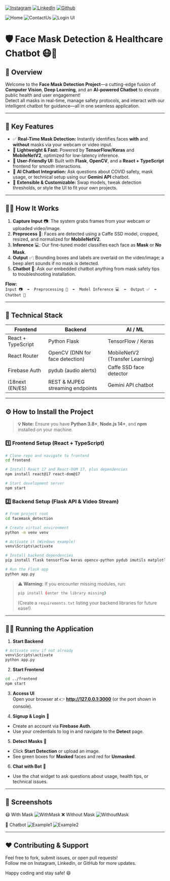 <!-- social media connecting shield -->

[![Instagram][instagram-shield]][instagram-url]
[![LinkedIn][linkedin-shield]][linkedin-url]
[![Github][github-shield]][github-url]

![Home](https://github.com/sJalui/Face-Mask-Detector/blob/main/images/frontpg.png?raw=true)
![ContactUs](https://github.com/sJalui/Face-Mask-Detector/blob/main/images/contactus.png?raw=true)
![Login UI](https://github.com/sJalui/Face-Mask-Detector/blob/main/images/login.png?raw=true)

# 🛡️ Face Mask Detection & Healthcare Chatbot 😷🤖

## 🚀 Overview

Welcome to the **Face Mask Detection Project**—a cutting-edge fusion of **Computer Vision**, **Deep Learning**, and an **AI-powered Chatbot** to elevate public health and user engagement!  
Detect all masks in real-time, manage safety protocols, and interact with our intelligent chatbot for guidance—all in one seamless application.

---

<!-- Social Media Links -->
[instagram-url]: https://www.instagram.com/s_jalui  
[linkedin-url]: https://in.linkedin.com/in/shubh-jalui-1923b1259  
[github-url]: https://www.github.com/sJalui  

[instagram-shield]: https://img.shields.io/badge/-Instagram-black.svg?style=flat-square&logo=instagram&color=555&logoColor=white  
[linkedin-shield]: https://img.shields.io/badge/-LinkedIn-black.svg?style=flat-square&logo=linkedin&colorB=555  
[github-shield]: https://img.shields.io/badge/-Github-black.svg?style=flat-square&logo=github&color=555&logoColor=white

## 🌟 Key Features

- ✅ **Real-Time Mask Detection:** Instantly identifies faces **with** and **without** masks via your webcam or video input.
- 🚀 **Lightweight & Fast:** Powered by **TensorFlow/Keras** and **MobileNetV2**, optimized for low-latency inference.
- 🎨 **User-Friendly UI:** Built with **Flask**, **OpenCV**, and a **React + TypeScript** frontend for smooth interactions.
- 🤖 **AI Chatbot Integration:** Ask questions about COVID safety, mask usage, or technical setup using our **Gemini API** chatbot.
- 🔧 **Extensible & Customizable:** Swap models, tweak detection thresholds, or style the UI to fit your own projects.

---

## 🧑‍💻 How It Works

1. **Capture Input** 📷: The system grabs frames from your webcam or uploaded video/image.
2. **Preprocess** 🔄: Faces are detected using a Caffe SSD model, cropped, resized, and normalized for **MobileNetV2**.
3. **Inference** 💻: Our fine-tuned model classifies each face as **Mask** or **No Mask**.
4. **Output** ✅: Bounding boxes and labels are overlaid on the video/image; a beep alert sounds if no mask is detected.
5. **Chatbot** 💬: Ask our embedded chatbot anything from mask safety tips to troubleshooting installation.

**Flow:**  
`Input 📷  ➡️  Preprocessing 🔄  ➡️  Model Inference 💻  ➡️  Output ✅  ➡️  Chatbot 🤖`

---

## 🔧 Technical Stack

| Frontend                       | Backend                         | AI / ML                         |
|--------------------------------|----------------------------------|---------------------------------|
| React + TypeScript             | Python Flask                     | TensorFlow / Keras              |
| React Router                   | OpenCV (DNN for face detection)  | MobileNetV2 (Transfer Learning) |
| Firebase Auth                  | pydub (audio alerts)             | Caffe SSD face detector         |
| i18next (EN/ES)                | REST & MJPEG streaming endpoints | Gemini API chatbot              |

---

## ⚙️ How to Install the Project

> **💡 Note:** Ensure you have **Python 3.8+**, **Node.js 14+**, and **npm** installed on your machine.

### 1️⃣ Frontend Setup (React + TypeScript)
```bash
# Clone repo and navigate to frontend
cd frontend

# Install React 17 and React-DOM 17, plus dependencies
npm install react@17 react-dom@17

# Start development server
npm start
```

### 2️⃣ Backend Setup (Flask API & Video Stream)
```bash
# From project root
cd facemask_detection

# Create virtual environment
python -m venv venv

# Activate it (Windows example)
venv\Scripts\activate

# Install backend dependencies
pip install flask tensorflow keras opencv-python pydub imutils matplotlib

# Run the Flask app
python app.py
```
> ⚠️ **Warning:** If you encounter missing modules, run:
> ```bash
> pip install (enter the library missing)
> ```
> (Create a `requirements.txt` listing your backend libraries for future ease!)

---

## 🏃‍♂️ Running the Application

1. **Start Backend**  
```bash
# Activate venv if not already
venv\Scripts\activate  
python app.py
```
2. **Start Frontend**  
```bash
cd ../frontend
npm start
```
3. **Access UI**  
Open your browser at 👉 **http://127.0.0.1:3000** (or the port shown in console).

4. **Signup & Login** 🔐  
- Create an account via **Firebase Auth**.  
- Use your credentials to log in and navigate to the **Detect** page.

5. **Detect Masks** 🎥  
- Click **Start Detection** or upload an image.  
- See green boxes for **Masked** faces and red for **Unmasked**.  

6. **Chat with Bot** 🤖  
- Use the chat widget to ask questions about usage, health tips, or technical issues.

---

## 📸 Screenshots

😷 With Mask
![WithMask](https://github.com/sJalui/Face-Mask-Detector/blob/main/images/w_mask.png?raw=true)
❌ Without Mask
![WithoutMask](https://github.com/sJalui/Face-Mask-Detector/blob/main/images/wo_mask.png?raw=true)

🤖 Chatbot 
![Example1](https://github.com/sJalui/Face-Mask-Detector/blob/main/images/chatbot1.png?raw=true)
![Example2](https://github.com/sJalui/Face-Mask-Detector/blob/main/images/chatbot2.png?raw=true)

---

## ❤️ Contributing & Support

Feel free to fork, submit issues, or open pull requests!  
Follow me on Instagram, LinkedIn, or GitHub for more updates.  

Happy coding and stay safe! 😄

